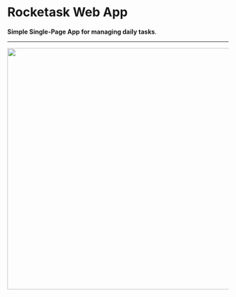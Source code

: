# Rocketask Web App

**Simple Single-Page App for managing daily tasks**. 



---


<p align="middle" float="left">
<img src="https://raw.githubusercontent.com/maikelSoFly/Internet-Engineering/master/docs/screen1.jng" width="550" />
</p>
